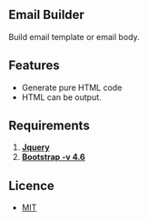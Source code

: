 
## Email Builder

Build email template or email body.

## Features

- Generate pure HTML code
- HTML can be output.

## Requirements

1. **[Jquery](https://jquery.com/)**
1. **[Bootstrap -v 4.6](https://getbootstrap.com/docs/4.6/getting-started/introduction/)**

## Licence 

- [MIT](https://github.com/YahyaAltintop/email-builder/blob/master/LICENSE)
